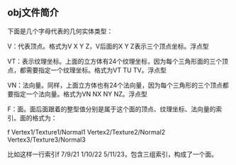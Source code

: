 ## obj文件简介

下面是几个字母代表的几何实体类型：

V：代表顶点。格式为V X Y Z，V后面的X Y Z表示三个顶点坐标。浮点型

VT：表示纹理坐标。上面的立方体有24个纹理坐标，因为每个三角形面的三个顶点，都需要指定一个纹理坐标。格式为VT TU TV。浮点型

VN：法向量。同样，上面立方体也有24个法向量，因为每个三角形的三个顶点都要指定一个法向量。格式为VN NX NY NZ。浮点型

F：面。面后面跟着的整型值分别是属于这个面的顶点、纹理坐标、法向量的索引。面的格式为：

f Vertex1/Texture1/Normal1 Vertex2/Texture2/Normal2 Vertex3/Texture3/Normal3

比如这样一行索引f 7/9/21 1/10/22 5/11/23，包含三组索引，构成了一个面。

